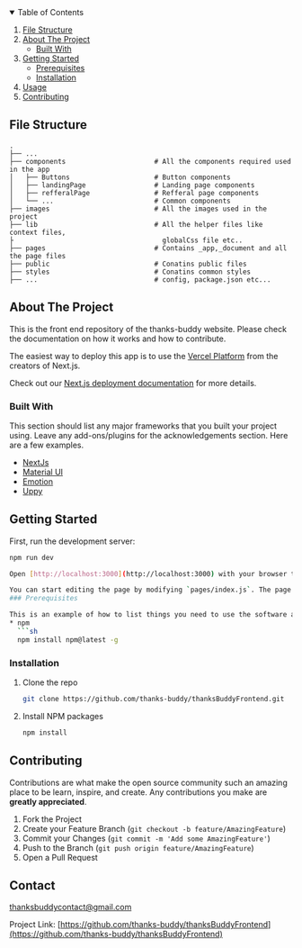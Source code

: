 <!-- TABLE OF CONTENTS -->
<details open="open">
  <summary>Table of Contents</summary>
  <ol>
    <li>
      <a href="#file-structure">File Structure</a>
    </li>
    <li>
      <a href="#about-the-project">About The Project</a>
      <ul>
        <li><a href="#built-with">Built With</a></li>
      </ul>
    </li>
    <li>
      <a href="#getting-started">Getting Started</a>
      <ul>
        <li><a href="#prerequisites">Prerequisites</a></li>
        <li><a href="#installation">Installation</a></li>
      </ul>
    </li>
    <li><a href="#usage">Usage</a></li>
    <li><a href="#contributing">Contributing</a></li>
    <!-- <li><a href="#license">License</a></li> -->
    <!-- <li><a href="#contact">Contact</a></li> -->
    <!-- <li><a href="#acknowledgements">Acknowledgements</a></li> -->
  </ol>
</details>

## File Structure

    .
    ├── ...
    ├── components                      # All the components required used in the app
    │   ├── Buttons                     # Button components
    │   ├── landingPage                 # Landing page components
    │   ├── refferalPage                # Refferal page components
    │   └── ...                         # Common components
    ├── images                          # All the images used in the project
    ├── lib                             # All the helper files like context files,
    ├                                     globalCss file etc..
    ├── pages                           # Contains _app,_document and all the page files
    ├── public                          # Conatins public files
    ├── styles                          # Conatins common styles
    ├── ...                             # config, package.json etc...

<!-- ABOUT THE PROJECT -->

## About The Project

<!-- [![Product Name Screen Shot][product-screenshot]](https://example.com) -->

This is the front end repository of the thanks-buddy website. Please check the documentation on how it works and how to contribute.

The easiest way to deploy this app is to use the [Vercel Platform](https://vercel.com/new?utm_medium=default-template&filter=next.js&utm_source=create-next-app&utm_campaign=create-next-app-readme) from the creators of Next.js.

Check out our [Next.js deployment documentation](https://nextjs.org/docs/deployment) for more details.

### Built With

This section should list any major frameworks that you built your project using. Leave any add-ons/plugins for the acknowledgements section. Here are a few examples.

- [NextJs](https://nextjs.org/docs)
- [Material UI](https://mui.com/)
- [Emotion](https://emotion.sh/docs/introduction)
- [Uppy](https://uppy.io/docs/)

<!-- GETTING STARTED -->

## Getting Started

First, run the development server:

````bash
npm run dev

Open [http://localhost:3000](http://localhost:3000) with your browser to see the result.

You can start editing the page by modifying `pages/index.js`. The page auto-updates as you edit the file.
### Prerequisites

This is an example of how to list things you need to use the software and how to install them.
* npm
  ```sh
  npm install npm@latest -g
````

### Installation

1. Clone the repo
   ```sh
   git clone https://github.com/thanks-buddy/thanksBuddyFrontend.git
   ```
2. Install NPM packages
   ```sh
   npm install
   ```

<!-- CONTRIBUTING -->

## Contributing

Contributions are what make the open source community such an amazing place to be learn, inspire, and create. Any contributions you make are **greatly appreciated**.

1. Fork the Project
2. Create your Feature Branch (`git checkout -b feature/AmazingFeature`)
3. Commit your Changes (`git commit -m 'Add some AmazingFeature'`)
4. Push to the Branch (`git push origin feature/AmazingFeature`)
5. Open a Pull Request

<!-- CONTACT -->

## Contact

thanksbuddycontact@gmail.com

Project Link: [https://github.com/thanks-buddy/thanksBuddyFrontend](https://github.com/thanks-buddy/thanksBuddyFrontend)

